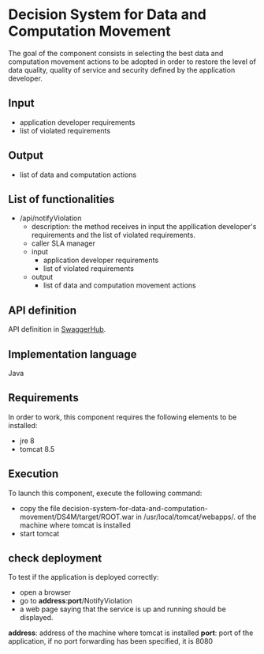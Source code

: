 # Decision System for Data and Computation Movement
The goal of the component consists in selecting the best data and computation movement actions to be adopted in order to restore the level of data quality, quality of service and security defined by the application developer.

## Input
* application developer requirements
* list of violated requirements

## Output
* list of data and computation actions

## List of functionalities
* /api/notifyViolation
  * description: the method receives in input the appllication developer's requirements and the list of violated requirements.
  * caller SLA manager
  * input
    * application developer requirements
    * list of violated requirements
  * output
    * list of data and computation movement actions 
  
## API definition
API definition in [SwaggerHub](https://app.swaggerhub.com/apis/ditas-project/DecisionSystemForDataAndComputationMovement/0.0.1).

## Implementation language
Java

## Requirements
In order to work, this component requires the following elements to be installed:

* jre 8
* tomcat 8.5

## Execution
To launch this component, execute the following command:
* copy the file decision-system-for-data-and-computation-movement/DS4M/target/ROOT.war in /usr/local/tomcat/webapps/. of the machine where tomcat is installed
* start tomcat

## check deployment
To test if the application is deployed correctly:
* open a browser 
* go to __address__:__port__/NotifyViolation
* a web page saying that the service is up and running should be displayed.

__address__: address of the machine where tomcat is installed
__port__: port of the application, if no port forwarding has been specified, it is 8080
